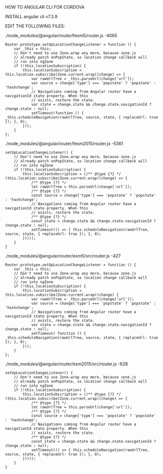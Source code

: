HOW TO ANGULAR CLI FOR CORDOVA


INSTALL angular cli v7.3.9


EDIT THE FOLLOWING FILES:

./node_modules/@angular/router/fesm5/router.js -4065

	Router.prototype.setUpLocationChangeListener = function () {
        var _this = this;
        // Don't need to use Zone.wrap any more, because zone.js
        // already patch onPopState, so location change callback will
        // run into ngZone
        if (!this.locationSubscription) {
            this.locationSubscription = this.location.subscribe(Zone.current.wrap((change) => {
                var rawUrlTree = _this.parseUrl(change['url']);
                var source = change['type'] === 'popstate' ? 'popstate' : 'hashchange';
                // Navigations coming from Angular router have a navigationId state property. When this
                // exists, restore the state.
                var state = change.state && change.state.navigationId ? change.state : null;
                setTimeout(function () { _this.scheduleNavigation(rawUrlTree, source, state, { replaceUrl: true }); }, 0);
            }));
        }
    };

./node_modules/@angular/router/fesm2015/router.js -5361

	setUpLocationChangeListener() {
        // Don't need to use Zone.wrap any more, because zone.js
        // already patch onPopState, so location change callback will
        // run into ngZone
        if (!this.locationSubscription) {
            this.locationSubscription = (/** @type {?} */ (this.location.subscribe(Zone.current.wrap((change) => {
                /** @type {?} */
                let rawUrlTree = this.parseUrl(change['url']);
                /** @type {?} */
                const source = change['type'] === 'popstate' ? 'popstate' : 'hashchange';
                // Navigations coming from Angular router have a navigationId state property. When this
                // exists, restore the state.
                /** @type {?} */
                const state = change.state && change.state.navigationId ? change.state : null;
                setTimeout(() => { this.scheduleNavigation(rawUrlTree, source, state, { replaceUrl: true }); }, 0);
            }))));
        }
    }


./node_modules/@angular/router/esm5/src/router.js -427

	Router.prototype.setUpLocationChangeListener = function () {
        var _this = this;
        // Don't need to use Zone.wrap any more, because zone.js
        // already patch onPopState, so location change callback will
        // run into ngZone
        if (!this.locationSubscription) {
            this.locationSubscription = this.location.subscribe(Zone.current.wrap((change) {
                var rawUrlTree = _this.parseUrl(change['url']);
                var source = change['type'] === 'popstate' ? 'popstate' : 'hashchange';
                // Navigations coming from Angular router have a navigationId state property. When this
                // exists, restore the state.
                var state = change.state && change.state.navigationId ? change.state : null;
                setTimeout( function () { _this.scheduleNavigation(rawUrlTree, source, state, { replaceUrl: true }); }, 0);
            }));
        }
    };

./node_modules/@angular/router/esm2015/src/router.js -628

	setUpLocationChangeListener() {
        // Don't need to use Zone.wrap any more, because zone.js
        // already patch onPopState, so location change callback will
        // run into ngZone
        if (!this.locationSubscription) {
            this.locationSubscription = (/** @type {?} */ (this.location.subscribe(Zone.current.wrap((change) => {
                /** @type {?} */
                let rawUrlTree = this.parseUrl(change['url']);
                /** @type {?} */
                const source = change['type'] === 'popstate' ? 'popstate' : 'hashchange';
                // Navigations coming from Angular router have a navigationId state property. When this
                // exists, restore the state.
                /** @type {?} */
                const state = change.state && change.state.navigationId ? change.state : null;
                setTimeout(() => { this.scheduleNavigation(rawUrlTree, source, state, { replaceUrl: true }); }, 0);
            }))));
        }
    }



